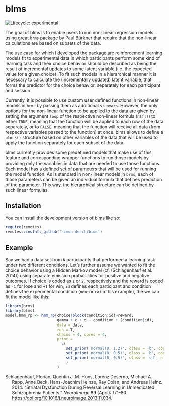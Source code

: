 
# blms

[![Lifecycle:
experimental](https://img.shields.io/badge/lifecycle-experimental-orange.svg)](https://lifecycle.r-lib.org/articles/stages.html#experimental)

The goal of blms is to enable users to run non-linear regression models
using great `brms` package by Paul Bürkner that require that the
non-linear calculations are based on subsets of the data.

The use case for which I developed the package are reinforcement
learning models fit to experimental data in which participants perform
some kind of learning task and their choice behavior should be described
as being the result of incremental updates to some latent variable (i.e.
the expected value for a given choice). To fit such models in a
hierarchical manner it is necessary to calculate the (incrementally
updated) latent variable, that forms the predictor for the choice
behavior, separately for each participant and session.

Currently, it is possible to use custom user defined functions in
non-linear models in `brms` by passing them as additional `stanvars`.
However, the only options for the non-linear function to be applied to
the data are given by setting the argument `loop` of the respective
non-linear formula (`nlf()`) to either `TRUE`, meaning that the function
will be applied to each row of the data separately, or to `FALSE`,
meaning that the function will receive all data (from respective
variables passed to the function) at once. blms allows to define a
`block()` structure based on other variables of the data that will be
used to apply the function separately for each subset of the data.

blms currently provides some predefined models that make use of this
feature and corresponding wrapper functions to run those models by
providing only the variables in data that are needed to use those
functions. Each model has a defined set of parameters that will be used
for running the model function. As is standard in non-linear models in
`brms`, each of those parameters can be given an individual formula that
defines prediction of the parameter. This way, the hierarchical
structure can be defined by such linear formulas.

## Installation

You can install the development version of blms like so:

``` r
require(remotes)
remotes::install_github('simon-desch/blms')
```

## Example

Say we had a data set from `N` participants that performed a learning
task under two different conditions. Let’s further assume we wanted to
fit the choice behavior using a Hidden Markov model (cf. (Schlagenhauf
et al. 2014)) using separate emission probabilities for positive and
negative outcomes. If choice is coded as `1` or `2`, respectively and
the reward is coded as `-1` for lose and `+1` for win, `id` defines each
participant and condition defines the experimental condition (`neut`or
`cat`in this example), the we can fit the model like this:

``` r
library(brms)
library(blms)
model.hmm_rp <- hmm_rp(choice|block(condition:id)~reward,
                       gamma + c + d ~ condition + (condition|id),
                       data = data,
                       run = T,
                       chains = 4, cores = 4,
                       prior =
                         c(
                           set_prior('normal(0, 1.2)', class = 'b', coef = 'Intercept', nlpar=paste0(c('gamma', 'c', 'd'), 'raw')),
                           set_prior('normal(0, 0.5)', class = 'b', coef = 'conditioncat', nlpar=paste0(c('gamma', 'c', 'd'), 'raw')),
                           set_prior('normal(0, 0.5)', class = 'sd', nlpar=paste0(c('gamma', 'c', 'd'), 'raw'))
                           )
                       )
```

<div id="refs" class="references csl-bib-body hanging-indent"
entry-spacing="0">

<div id="ref-schlagenhauf2014" class="csl-entry">

Schlagenhauf, Florian, Quentin J. M. Huys, Lorenz Deserno, Michael A.
Rapp, Anne Beck, Hans-Joachim Heinze, Ray Dolan, and Andreas Heinz.
2014. “Striatal Dysfunction During Reversal Learning in Unmedicated
Schizophrenia Patients.” *NeuroImage* 89 (April): 171–80.
<https://doi.org/10.1016/j.neuroimage.2013.11.034>.

</div>

</div>
